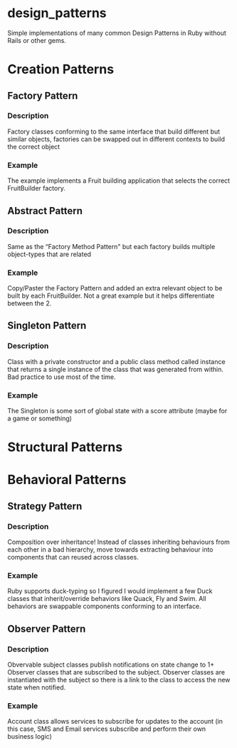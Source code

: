 # design_patterns

Simple implementations of many common Design Patterns in Ruby without Rails or other gems.

# Creation Patterns

## Factory Pattern

### Description
Factory classes conforming to the same interface that build different but similar objects, factories can be swapped out in different contexts to build the correct object

### Example
The example implements a Fruit building application that selects the correct FruitBuilder factory.

## Abstract Pattern

### Description
Same as the “Factory Method Pattern" but each factory builds multiple object-types that are related

### Example
Copy/Paster the Factory Pattern and added an extra relevant object to be built by each FruitBuilder.  Not a great example but it helps differentiate between the 2.

## Singleton Pattern

### Description
Class with a private constructor and a public class method called instance that returns a single instance of the class that was generated from within.  Bad practice to use most of the time.

### Example
The Singleton is some sort of global state with a score attribute (maybe for a game or something)

# Structural Patterns

# Behavioral Patterns

## Strategy Pattern

### Description
Composition over inheritance! Instead of classes inheriting behaviours from each other in a bad hierarchy, move towards extracting behaviour into components that can reused across classes.

### Example
Ruby supports duck-typing so I figured I would implement a few Duck classes that inherit/override behaviors like Quack, Fly and Swim. All behaviors are swappable components conforming to an interface.

## Observer Pattern

### Description
Obvervable subject classes publish notifications on state change to 1+ Observer classes that are subscribed to the subject. Observer classes are instantiated with the subject so there is a link to the class to access the new state when notified.

### Example
Account class allows services to subscribe for updates to the account (in this case, SMS and Email services subscribe and perform their own business logic)
